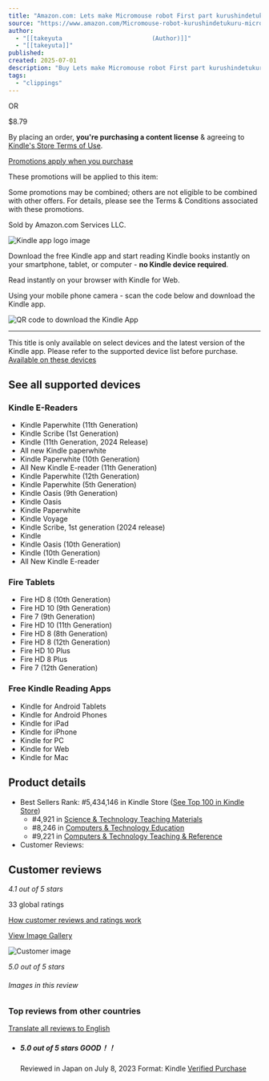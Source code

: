 ```yaml
---
title: "Amazon.com: Lets make Micromouse robot First part kurushindetukuru micromouse (Japanese Edition) eBook : takeyuta: Books"
source: "https://www.amazon.com/Micromouse-robot-kurushindetukuru-micromouse-Japanese-ebook/dp/B072FF7VCJ/ref=sr_1_1?dib=eyJ2IjoiMSJ9.t6KBq0mPUJMoxE8HQMXF2w.MFZmLolgFaZ6KDuPHaZ1t-bOccOCtURRlSfQtZs_DAk&dib_tag=se&keywords=micromouse+book&qid=1751380966&sr=8-1"
author:
  - "[[takeyuta              			(Author)]]"
  - "[[takeyuta]]"
published:
created: 2025-07-01
description: "Buy Lets make Micromouse robot First part kurushindetukuru micromouse (Japanese Edition): Read Books Reviews - Amazon.com"
tags:
  - "clippings"
---
```

OR

$8.79

By placing an order, **you're purchasing a content license** & agreeing to [Kindle's Store Terms of Use](https://www.amazon.com/gp/help/customer/display.html?nodeId=201014950).

[Promotions apply when you purchase](https://www.amazon.com/Micromouse-robot-kurushindetukuru-micromouse-Japanese-ebook/dp/B072FF7VCJ/)

These promotions will be applied to this item:

Some promotions may be combined; others are not eligible to be combined with other offers. For details, please see the Terms & Conditions associated with these promotions.

Sold by Amazon.com Services LLC.

![Kindle app logo image](https://m.media-amazon.com/images/G/01/kindle/app/kindle-app-logo._CB668847749_.png)

Download the free Kindle app and start reading Kindle books instantly on your smartphone, tablet, or computer - **no Kindle device required**.

Read instantly on your browser with Kindle for Web.

Using your mobile phone camera - scan the code below and download the Kindle app.

![QR code to download the Kindle App](https://m.media-amazon.com/images/G/01/kindle/app/QR-store-link-kindle-app._CB626291935_.png)

---

This title is only available on select devices and the latest version of the Kindle app. Please refer to the supported device list before purchase. [Available on these devices](https://www.amazon.com/Micromouse-robot-kurushindetukuru-micromouse-Japanese-ebook/dp/B072FF7VCJ/)

## See all supported devices

### Kindle E-Readers

- Kindle Paperwhite (11th Generation)
- Kindle Scribe (1st Generation)
- Kindle (11th Generation, 2024 Release)
- All new Kindle paperwhite
- Kindle Paperwhite (10th Generation)
- All New Kindle E-reader (11th Generation)
- Kindle Paperwhite (12th Generation)
- Kindle Paperwhite (5th Generation)
- Kindle Oasis (9th Generation)
- Kindle Oasis
- Kindle Paperwhite
- Kindle Voyage
- Kindle Scribe, 1st generation (2024 release)
- Kindle
- Kindle Oasis (10th Generation)
- Kindle (10th Generation)
- All New Kindle E-reader

### Fire Tablets

- Fire HD 8 (10th Generation)
- Fire HD 10 (9th Generation)
- Fire 7 (9th Generation)
- Fire HD 10 (11th Generation)
- Fire HD 8 (8th Generation)
- Fire HD 8 (12th Generation)
- Fire HD 10 Plus
- Fire HD 8 Plus
- Fire 7 (12th Generation)

### Free Kindle Reading Apps

- Kindle for Android Tablets
- Kindle for Android Phones
- Kindle for iPad
- Kindle for iPhone
- Kindle for PC
- Kindle for Web
- Kindle for Mac

## Product details

- Best Sellers Rank: #5,434,146 in Kindle Store ([See Top 100 in Kindle Store](https://www.amazon.com/gp/bestsellers/digital-text/ref=pd_zg_ts_digital-text))
	- #4,921 in [Science & Technology Teaching Materials](https://www.amazon.com/gp/bestsellers/books/8975377011/ref=pd_zg_hrsr_books)
	- #8,246 in [Computers & Technology Education](https://www.amazon.com/gp/bestsellers/books/266134/ref=pd_zg_hrsr_books)
	- #9,221 in [Computers & Technology Teaching & Reference](https://www.amazon.com/gp/bestsellers/digital-text/157370011/ref=pd_zg_hrsr_digital-text)
- Customer Reviews:

## Customer reviews

*4.1 out of 5 stars*

33 global ratings

[How customer reviews and ratings work](https://www.amazon.com/Micromouse-robot-kurushindetukuru-micromouse-Japanese-ebook/dp/B072FF7VCJ/)

[View Image Gallery](https://www.amazon.com/Micromouse-robot-kurushindetukuru-micromouse-Japanese-ebook/dp/B072FF7VCJ/)

![Customer image](https://images-na.ssl-images-amazon.com/images/G/01/x-locale/common/transparent-pixel._V192234675_.gif)

*5.0 out of 5 stars*  

###### Images in this review

### Top reviews from other countries

[Translate all reviews to English](https://www.amazon.com/Micromouse-robot-kurushindetukuru-micromouse-Japanese-ebook/dp/B072FF7VCJ/?dib=eyJ2IjoiMSJ9.t6KBq0mPUJMoxE8HQMXF2w.MFZmLolgFaZ6KDuPHaZ1t-bOccOCtURRlSfQtZs_DAk&dib_tag=se&keywords=micromouse+book&qid=1751380966&sr=8-1#customerReviews)

- ##### 5.0 out of 5 stars GOOD！！
	Reviewed in Japan on July 8, 2023
	Format: Kindle [Verified Purchase](https://www.amazon.com/gp/help/customer/display.html/ref=cm_cr_dp_d_rvw_avp?nodeId=G8UYX7LALQC8V9KA)